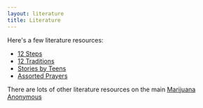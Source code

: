 ```yaml
---
layout: literature
title: Literature
---
```


Here's a few literature resources:

* [12 Steps](/literature/12-steps)
* [12 Traditions](/literature/12-traditions)
* [Stories by Teens](/literature/teens)
* [Assorted Prayers](/literature/assorted-prayers)

There are lots of other literature resources on the main [Marijuana Anonymous](https://www.marijuana-anonymous.org/literature)
